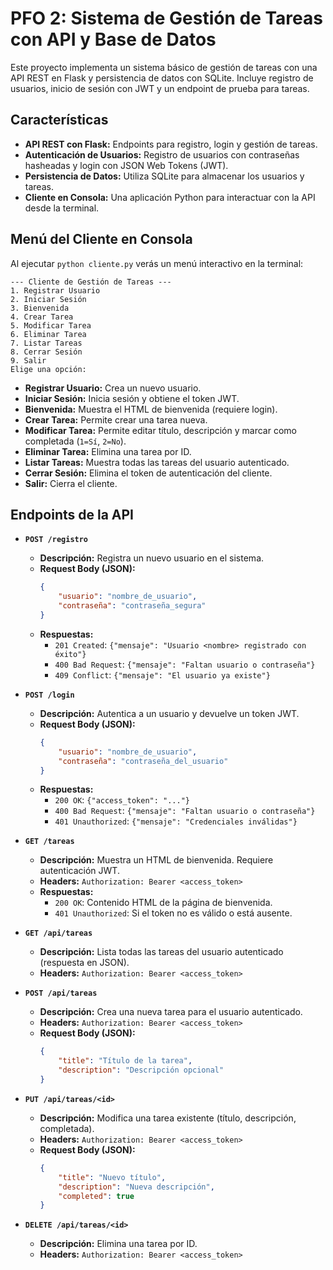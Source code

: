 # PFO 2: Sistema de Gestión de Tareas con API y Base de Datos

Este proyecto implementa un sistema básico de gestión de tareas con una API REST en Flask y persistencia de datos con SQLite. Incluye registro de usuarios, inicio de sesión con JWT y un endpoint de prueba para tareas.

## Características

* **API REST con Flask:** Endpoints para registro, login y gestión de tareas.
* **Autenticación de Usuarios:** Registro de usuarios con contraseñas hasheadas y login con JSON Web Tokens (JWT).
* **Persistencia de Datos:** Utiliza SQLite para almacenar los usuarios y tareas.
* **Cliente en Consola:** Una aplicación Python para interactuar con la API desde la terminal.

## Menú del Cliente en Consola

Al ejecutar `python cliente.py` verás un menú interactivo en la terminal:

```
--- Cliente de Gestión de Tareas ---
1. Registrar Usuario
2. Iniciar Sesión
3. Bienvenida
4. Crear Tarea
5. Modificar Tarea
6. Eliminar Tarea
7. Listar Tareas
8. Cerrar Sesión
9. Salir
Elige una opción:
```

- **Registrar Usuario:** Crea un nuevo usuario.
- **Iniciar Sesión:** Inicia sesión y obtiene el token JWT.
- **Bienvenida:** Muestra el HTML de bienvenida (requiere login).
- **Crear Tarea:** Permite crear una tarea nueva.
- **Modificar Tarea:** Permite editar título, descripción y marcar como completada (`1=Sí`, `2=No`).
- **Eliminar Tarea:** Elimina una tarea por ID.
- **Listar Tareas:** Muestra todas las tareas del usuario autenticado.
- **Cerrar Sesión:** Elimina el token de autenticación del cliente.
- **Salir:** Cierra el cliente.

## Endpoints de la API

* **`POST /registro`**
    * **Descripción:** Registra un nuevo usuario en el sistema.
    * **Request Body (JSON):**
        ```json
        {
            "usuario": "nombre_de_usuario",
            "contraseña": "contraseña_segura"
        }
        ```
    * **Respuestas:**
        * `201 Created`: `{"mensaje": "Usuario <nombre> registrado con éxito"}`
        * `400 Bad Request`: `{"mensaje": "Faltan usuario o contraseña"}`
        * `409 Conflict`: `{"mensaje": "El usuario ya existe"}`

* **`POST /login`**
    * **Descripción:** Autentica a un usuario y devuelve un token JWT.
    * **Request Body (JSON):**
        ```json
        {
            "usuario": "nombre_de_usuario",
            "contraseña": "contraseña_del_usuario"
        }
        ```
    * **Respuestas:**
        * `200 OK`: `{"access_token": "..."}`
        * `400 Bad Request`: `{"mensaje": "Faltan usuario o contraseña"}`
        * `401 Unauthorized`: `{"mensaje": "Credenciales inválidas"}`

* **`GET /tareas`**
    * **Descripción:** Muestra un HTML de bienvenida. Requiere autenticación JWT.
    * **Headers:** `Authorization: Bearer <access_token>`
    * **Respuestas:**
        * `200 OK`: Contenido HTML de la página de bienvenida.
        * `401 Unauthorized`: Si el token no es válido o está ausente.

* **`GET /api/tareas`**
    * **Descripción:** Lista todas las tareas del usuario autenticado (respuesta en JSON).
    * **Headers:** `Authorization: Bearer <access_token>`

* **`POST /api/tareas`**
    * **Descripción:** Crea una nueva tarea para el usuario autenticado.
    * **Headers:** `Authorization: Bearer <access_token>`
    * **Request Body (JSON):**
        ```json
        {
            "title": "Título de la tarea",
            "description": "Descripción opcional"
        }
        ```

* **`PUT /api/tareas/<id>`**
    * **Descripción:** Modifica una tarea existente (título, descripción, completada).
    * **Headers:** `Authorization: Bearer <access_token>`
    * **Request Body (JSON):**
        ```json
        {
            "title": "Nuevo título",
            "description": "Nueva descripción",
            "completed": true
        }
        ```

* **`DELETE /api/tareas/<id>`**
    * **Descripción:** Elimina una tarea por ID.
    * **Headers:** `Authorization: Bearer <access_token>`

  
